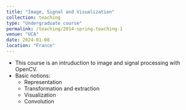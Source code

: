```yaml
---
title: "Image, Signal and Visualization"
collection: teaching
type: "Undergraduate course"
permalink: /teaching/2014-spring-teaching-1
venue: "UCA"
date: 2024-01-08
location: "France"
---
```


- This course is an intruduction to image and signal processing with OpenCV.
- Basic notions:
    * Representation
    * Transformation and extraction 
    * Visualization
    * Convolution 


